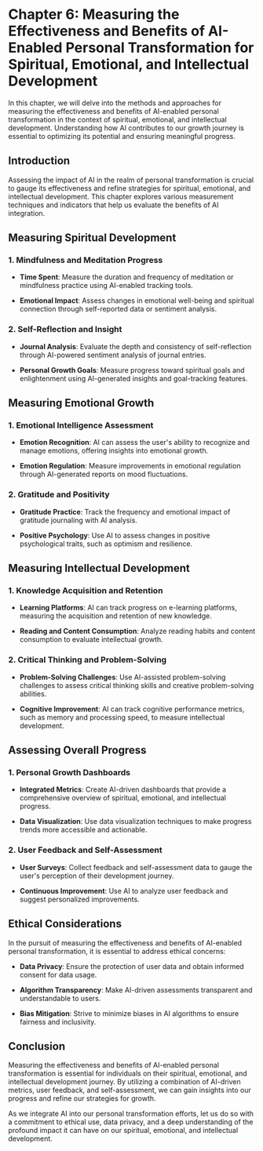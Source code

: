 Chapter 6: Measuring the Effectiveness and Benefits of AI-Enabled Personal Transformation for Spiritual, Emotional, and Intellectual Development
================================================================================================================================================

In this chapter, we will delve into the methods and approaches for measuring the effectiveness and benefits of AI-enabled personal transformation in the context of spiritual, emotional, and intellectual development. Understanding how AI contributes to our growth journey is essential to optimizing its potential and ensuring meaningful progress.

Introduction
------------

Assessing the impact of AI in the realm of personal transformation is crucial to gauge its effectiveness and refine strategies for spiritual, emotional, and intellectual development. This chapter explores various measurement techniques and indicators that help us evaluate the benefits of AI integration.

Measuring Spiritual Development
-------------------------------

### 1. **Mindfulness and Meditation Progress**

* **Time Spent**: Measure the duration and frequency of meditation or mindfulness practice using AI-enabled tracking tools.

* **Emotional Impact**: Assess changes in emotional well-being and spiritual connection through self-reported data or sentiment analysis.

### 2. **Self-Reflection and Insight**

* **Journal Analysis**: Evaluate the depth and consistency of self-reflection through AI-powered sentiment analysis of journal entries.

* **Personal Growth Goals**: Measure progress toward spiritual goals and enlightenment using AI-generated insights and goal-tracking features.

Measuring Emotional Growth
--------------------------

### 1. **Emotional Intelligence Assessment**

* **Emotion Recognition**: AI can assess the user's ability to recognize and manage emotions, offering insights into emotional growth.

* **Emotion Regulation**: Measure improvements in emotional regulation through AI-generated reports on mood fluctuations.

### 2. **Gratitude and Positivity**

* **Gratitude Practice**: Track the frequency and emotional impact of gratitude journaling with AI analysis.

* **Positive Psychology**: Use AI to assess changes in positive psychological traits, such as optimism and resilience.

Measuring Intellectual Development
----------------------------------

### 1. **Knowledge Acquisition and Retention**

* **Learning Platforms**: AI can track progress on e-learning platforms, measuring the acquisition and retention of new knowledge.

* **Reading and Content Consumption**: Analyze reading habits and content consumption to evaluate intellectual growth.

### 2. **Critical Thinking and Problem-Solving**

* **Problem-Solving Challenges**: Use AI-assisted problem-solving challenges to assess critical thinking skills and creative problem-solving abilities.

* **Cognitive Improvement**: AI can track cognitive performance metrics, such as memory and processing speed, to measure intellectual development.

Assessing Overall Progress
--------------------------

### 1. **Personal Growth Dashboards**

* **Integrated Metrics**: Create AI-driven dashboards that provide a comprehensive overview of spiritual, emotional, and intellectual progress.

* **Data Visualization**: Use data visualization techniques to make progress trends more accessible and actionable.

### 2. **User Feedback and Self-Assessment**

* **User Surveys**: Collect feedback and self-assessment data to gauge the user's perception of their development journey.

* **Continuous Improvement**: Use AI to analyze user feedback and suggest personalized improvements.

Ethical Considerations
----------------------

In the pursuit of measuring the effectiveness and benefits of AI-enabled personal transformation, it is essential to address ethical concerns:

* **Data Privacy**: Ensure the protection of user data and obtain informed consent for data usage.

* **Algorithm Transparency**: Make AI-driven assessments transparent and understandable to users.

* **Bias Mitigation**: Strive to minimize biases in AI algorithms to ensure fairness and inclusivity.

Conclusion
----------

Measuring the effectiveness and benefits of AI-enabled personal transformation is essential for individuals on their spiritual, emotional, and intellectual development journey. By utilizing a combination of AI-driven metrics, user feedback, and self-assessment, we can gain insights into our progress and refine our strategies for growth.

As we integrate AI into our personal transformation efforts, let us do so with a commitment to ethical use, data privacy, and a deep understanding of the profound impact it can have on our spiritual, emotional, and intellectual development.
